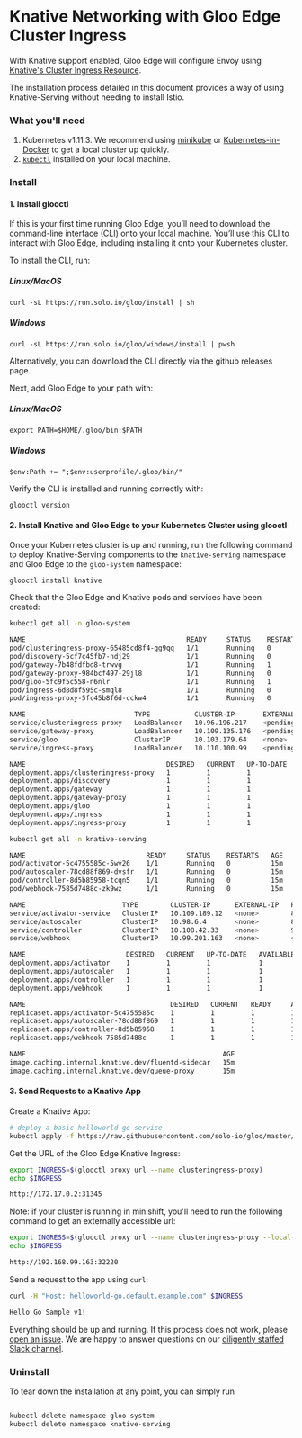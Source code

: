 # Knative Networking with Gloo Edge Cluster Ingress

With Knative support enabled, Gloo Edge will configure Envoy using [Knative's Cluster Ingress Resource](https://github.com/knative/serving/blob/master/pkg/client/informers/externalversions/networking/v1alpha1/clusteringress.go).

The installation process detailed in this document provides a way of using Knative-Serving without needing to install Istio.

### What you'll need

1. Kubernetes v1.11.3. We recommend using [minikube](https://kubernetes.io/docs/getting-started-guides/minikube/) or 
[Kubernetes-in-Docker](https://github.com/kubernetes-sigs/kind) to get a local cluster up quickly.
1. [`kubectl`](https://kubernetes.io/docs/tasks/tools/install-kubectl/) installed on your local machine.

### Install

#### 1. Install glooctl

If this is your first time running Gloo Edge, you’ll need to download the command-line interface (CLI) onto your local machine. 
You’ll use this CLI to interact with Gloo Edge, including installing it onto your Kubernetes cluster.

To install the CLI, run:

##### Linux/MacOS

`curl -sL https://run.solo.io/gloo/install | sh`

##### Windows

`curl -sL https://run.solo.io/gloo/windows/install | pwsh`

Alternatively, you can download the CLI directly via the github releases page. 

Next, add Gloo Edge to your path with:

##### Linux/MacOS

`export PATH=$HOME/.gloo/bin:$PATH`

##### Windows

`$env:Path += ";$env:userprofile/.gloo/bin/"`

Verify the CLI is installed and running correctly with:

`glooctl version`

#### 2. Install Knative and Gloo Edge to your Kubernetes Cluster using glooctl

Once your Kubernetes cluster is up and running, run the following command to deploy Knative-Serving components to the `knative-serving` namespace and Gloo Edge to the `gloo-system` namespace:

`glooctl install knative`


Check that the Gloo Edge and Knative pods and services have been created:

```bash
kubectl get all -n gloo-system

NAME                                        READY     STATUS    RESTARTS   AGE
pod/clusteringress-proxy-65485cd8f4-gg9qq   1/1       Running   0          10m
pod/discovery-5cf7c45fb7-ndj29              1/1       Running   0          10m
pod/gateway-7b48fdfbd8-trwvg                1/1       Running   1          10m
pod/gateway-proxy-984bcf497-29jl8           1/1       Running   0          10m
pod/gloo-5fc9f5c558-n6nlr                   1/1       Running   1          10m
pod/ingress-6d8d8f595c-smql8                1/1       Running   0          10m
pod/ingress-proxy-5fc45b8f6d-cckw4          1/1       Running   0          10m

NAME                           TYPE           CLUSTER-IP       EXTERNAL-IP   PORT(S)                      AGE
service/clusteringress-proxy   LoadBalancer   10.96.196.217    <pending>     80:31639/TCP,443:31025/TCP   14m
service/gateway-proxy          LoadBalancer   10.109.135.176   <pending>     8080:32722/TCP               14m
service/gloo                   ClusterIP      10.103.179.64    <none>        9977/TCP                     14m
service/ingress-proxy          LoadBalancer   10.110.100.99    <pending>     80:31738/TCP,443:31769/TCP   14m

NAME                                   DESIRED   CURRENT   UP-TO-DATE   AVAILABLE   AGE
deployment.apps/clusteringress-proxy   1         1         1            1           14m
deployment.apps/discovery              1         1         1            1           14m
deployment.apps/gateway                1         1         1            1           14m
deployment.apps/gateway-proxy          1         1         1            1           14m
deployment.apps/gloo                   1         1         1            1           14m
deployment.apps/ingress                1         1         1            1           14m
deployment.apps/ingress-proxy          1         1         1            1           14m


```

```bash
kubectl get all -n knative-serving

NAME                              READY     STATUS    RESTARTS   AGE
pod/activator-5c4755585c-5wv26    1/1       Running   0          15m
pod/autoscaler-78cd88f869-dvsfr   1/1       Running   0          15m
pod/controller-8d5b85958-tcqn5    1/1       Running   0          15m
pod/webhook-7585d7488c-zk9wz      1/1       Running   0          15m

NAME                        TYPE        CLUSTER-IP      EXTERNAL-IP   PORT(S)             AGE
service/activator-service   ClusterIP   10.109.189.12   <none>        80/TCP,9090/TCP     15m
service/autoscaler          ClusterIP   10.98.6.4       <none>        8080/TCP,9090/TCP   15m
service/controller          ClusterIP   10.108.42.33    <none>        9090/TCP            15m
service/webhook             ClusterIP   10.99.201.163   <none>        443/TCP             15m

NAME                         DESIRED   CURRENT   UP-TO-DATE   AVAILABLE   AGE
deployment.apps/activator    1         1         1            1           15m
deployment.apps/autoscaler   1         1         1            1           15m
deployment.apps/controller   1         1         1            1           15m
deployment.apps/webhook      1         1         1            1           15m

NAME                                    DESIRED   CURRENT   READY     AGE
replicaset.apps/activator-5c4755585c    1         1         1         15m
replicaset.apps/autoscaler-78cd88f869   1         1         1         15m
replicaset.apps/controller-8d5b85958    1         1         1         15m
replicaset.apps/webhook-7585d7488c      1         1         1         15m

NAME                                                 AGE
image.caching.internal.knative.dev/fluentd-sidecar   15m
image.caching.internal.knative.dev/queue-proxy       15m
```

#### 3. Send Requests to a Knative App  

Create a Knative App: 

```bash
# deploy a basic helloworld-go service
kubectl apply -f https://raw.githubusercontent.com/solo-io/gloo/master/test/kube2e/artifacts/knative-hello-service.yaml
```

Get the URL of the Gloo Edge Knative Ingress:

```bash
export INGRESS=$(glooctl proxy url --name clusteringress-proxy)
echo $INGRESS

http://172.17.0.2:31345
```

Note: if your cluster is running in minishift, you'll need to run the following command to get an externally accessible 
url: 

```bash
export INGRESS=$(glooctl proxy url --name clusteringress-proxy --local-cluster)
echo $INGRESS

http://192.168.99.163:32220

```

Send a request to the app using `curl`:

```bash
curl -H "Host: helloworld-go.default.example.com" $INGRESS

Hello Go Sample v1!
```

Everything should be up and running. If this process does not work, please [open an issue](https://github.com/solo-io/gloo/issues/new). We are happy to answer
questions on our [diligently staffed Slack channel](https://slack.solo.io/).


### Uninstall 

To tear down the installation at any point, you can simply run

```bash

kubectl delete namespace gloo-system
kubectl delete namespace knative-serving
```

